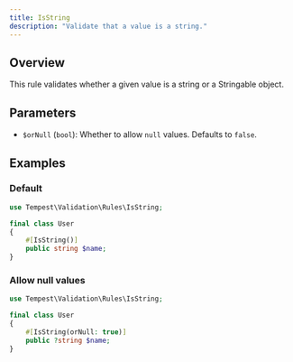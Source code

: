 ```yaml
---
title: IsString
description: "Validate that a value is a string."
---
```


## Overview

This rule validates whether a given value is a string or a Stringable object.

## Parameters

- `$orNull` (`bool`): Whether to allow `null` values. Defaults to `false`.

## Examples

### Default

```php
use Tempest\Validation\Rules\IsString;

final class User
{
    #[IsString()]
    public string $name;
}
```

### Allow null values

```php
use Tempest\Validation\Rules\IsString;

final class User
{
    #[IsString(orNull: true)]
    public ?string $name;
}
```

